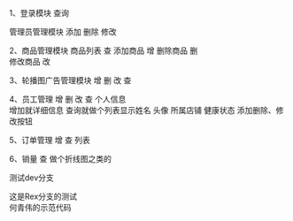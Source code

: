 1、登录模块 查询

管理员管理模块
    添加  删除  修改

2、商品管理模块
    商品列表   查
    添加商品   增
    删除商品   删  
    修改商品   改  

3、轮播图广告管理模块 
    增  删  改  查    

4、员工管理
    增  删  改  查    个人信息   
    增加就详细信息  查询就做个列表显示姓名 头像 所属店铺  健康状态  添加删除、修改按钮

5、订单管理
    增  查  列表

6、销量
    查   做个折线图之类的

测试dev分支

这是Rex分支的测试   
何青伟的示范代码